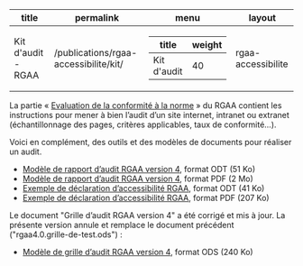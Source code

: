       
  <div id="readme" class="Box-body readme blob js-code-block-container p-5 p-xl-6 gist-border-0">
    <article class="markdown-body entry-content container-lg" itemprop="text"><table data-table-type="yaml-metadata">
  <thead>
  <tr>
  <th>title</th>
  <th>permalink</th>
  <th>menu</th>
  <th>layout</th>
  </tr>
  </thead>
  <tbody>
  <tr>
  <td><div>Kit d'audit - RGAA</div></td>
  <td><div>/publications/rgaa-accessibilite/kit/</div></td>
  <td><div><table>
  <thead>
  <tr>
  <th>title</th>
  <th>weight</th>
  </tr>
  </thead>
  <tbody>
  <tr>
  <td><div>Kit d'audit</div></td>
  <td><div>40</div></td>
  </tr>
  </tbody>
</table>
</div></td>
  <td><div>rgaa-accessibilite</div></td>
  </tr>
  </tbody>
</table>

<p>La partie « <a href="https://github.com/DISIC/RGAA/blob/master/obligations.md#%C3%89valuation-de-la-conformit%C3%A9-%C3%A0-la-norme-de-r%C3%A9f%C3%A9rence">Evaluation de la conformité à la norme</a> » du RGAA contient les instructions pour mener à bien l’audit d’un site internet, intranet ou extranet (échantillonnage des pages, critères applicables, taux de conformité…).</p>
<p>Voici en complément, des outils et des modèles de documents pour réaliser un audit.</p>
<ul>
<li><a href="rgaa4-2019-modele-rapport-audit.odt" title="Modèle de rapport d’audit RGAA version 4, format ODT (51 Ko)">Modèle de rapport d’audit RGAA version 4</a>, format ODT (51 Ko)</li>
<li><a href="rgaa4-2019-modele-rapport-audit.pdf" title="Modèle de rapport d’audit RGAA version 4, format PDF (2 Mo)">Modèle de rapport d’audit RGAA version 4</a>, format PDF (2 Mo)</li>
<li><a href="rgaa4-2019-exemple-declaration.odt" title="Exemple de déclaration d’accessibilité RGAA, format ODT (41 Ko)">Exemple de déclaration d’accessibilité RGAA</a>, format ODT (41 Ko)</li>
<li><a href="rgaa4-2019-exemple-declaration.pdf" title="Exemple de déclaration d’accessibilité RGAA, format PDF (207 Ko)">Exemple de déclaration d’accessibilité RGAA</a>, format PDF (207 Ko)</li>
</ul>
<p>Le document "Grille d’audit RGAA version 4" a été corrigé et mis à jour. La présente version annule et remplace le document précédent ("rgaa4.0.grille-de-test.ods") :</p>
<ul>
<li><a href="rgaa4.0.modele-de-grille-d-audit.ods" title="Modèle de grille d’audit RGAA version 4, format ODS (239 Ko)">Modèle de grille d’audit RGAA version 4</a>, format ODS (240 Ko)</li>
</ul>
</article>
  </div>

